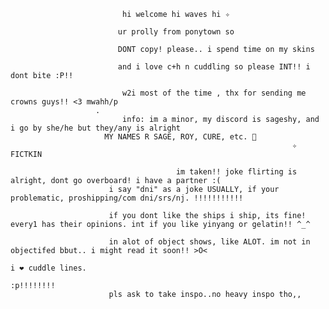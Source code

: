                              hi welcome hi waves hi ✧

                            ur prolly from ponytown so

                            DONT copy! please.. i spend time on my skins

                            and i love c+h n cuddling so please INT!! i dont bite :P!!

                             w2i most of the time , thx for sending me crowns guys!! <3 mwahh/p
                       . 
                             info: im a minor, my discord is sageshy, and i go by she/he but they/any is alright
                         MY NAMES R SAGE, ROY, CURE, etc. 🥳
                                                                   ✧ FICTKIN
                                                                   
                                         im taken!! joke flirting is alright, dont go overboard! i have a partner :(
                          i say "dni" as a joke USUALLY, if your problematic, proshipping/com dni/srs/nj. !!!!!!!!!!!
                          
                          if you dont like the ships i ship, its fine! every1 has their opinions. int if you like yinyang or gelatin!! ^_^

                          in alot of object shows, like ALOT. im not in objectifed bbut.. i might read it soon!! >O<
                                                                                                                    i ❤ cuddle lines.
                                                                                                                         :p!!!!!!!!
                          pls ask to take inspo..no heavy inspo tho,,

